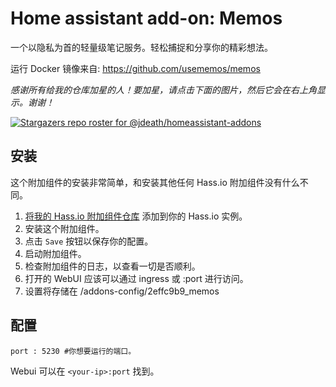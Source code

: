 # Home assistant add-on: Memos

一个以隐私为首的轻量级笔记服务。轻松捕捉和分享你的精彩想法。

运行 Docker 镜像来自: https://github.com/usememos/memos


_感谢所有给我的仓库加星的人！要加星，请点击下面的图片，然后它会在右上角显示。谢谢！_

[![Stargazers repo roster for @jdeath/homeassistant-addons](https://reporoster.com/stars/jdeath/homeassistant-addons)](https://github.com/jdeath/homeassistant-addons/stargazers)


## 安装

这个附加组件的安装非常简单，和安装其他任何 Hass.io 附加组件没有什么不同。

1. [将我的 Hass.io 附加组件仓库][repository] 添加到你的 Hass.io 实例。
1. 安装这个附加组件。
1. 点击 `Save` 按钮以保存你的配置。
1. 启动附加组件。
1. 检查附加组件的日志，以查看一切是否顺利。
1. 打开的 WebUI 应该可以通过 ingress 或 <your-ip>:port 进行访问。
1. 设置将存储在 /addons-config/2effc9b9_memos

## 配置

```
port : 5230 #你想要运行的端口。
```

Webui 可以在 `<your-ip>:port` 找到。

[repository]: https://github.com/jdeath/homeassistant-addons